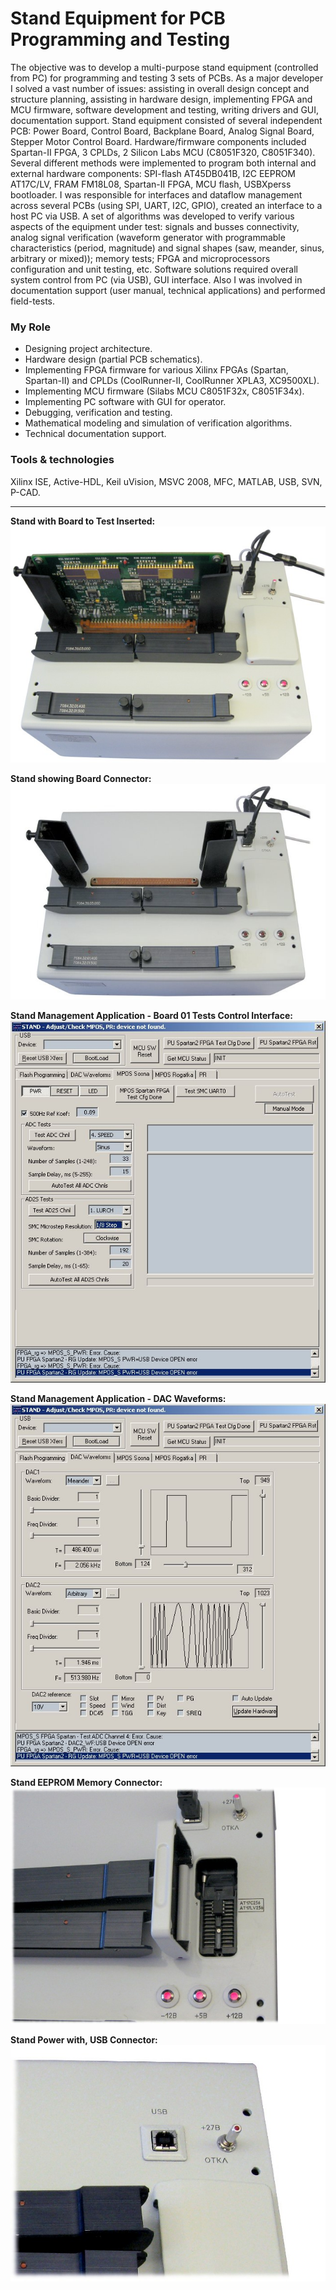 # Stand Equipment for PCB Programming and Testing
The objective was to develop a multi-purpose stand equipment (controlled from PC) for programming and testing 3 sets of PCBs. As a major developer I solved a vast number of issues: assisting in overall design concept and structure planning, assisting in hardware design, implementing FPGA and MCU firmware, software development and testing, writing drivers and GUI, documentation support. Stand equipment consisted of several independent PCB: Power Board, Control Board, Backplane Board, Analog Signal Board, Stepper Motor Control Board. Hardware/firmware components included Spartan-II FPGA, 3 CPLDs, 2 Silicon Labs MCU (C8051F320, C8051F340). Several different methods were implemented to program both internal and external hardware components: SPI-flash AT45DB041B, I2C EEPROM AT17C/LV, FRAM FM18L08, Spartan-II FPGA, MCU flash, USBXperss bootloader. I was responsible for interfaces and dataflow management across several PCBs (using SPI, UART, I2C, GPIO), created an interface to a host PC via USB. A set of algorithms was developed to verify various aspects of the equipment under test: signals and busses connectivity, analog signal verification (waveform generator with programmable characteristics (period, magnitude) and signal shapes (saw, meander, sinus, arbitrary or mixed)); memory tests; FPGA and microprocessors configuration and unit testing, etc. Software solutions required overall system control from PC (via USB), GUI interface. Also I was involved in documentation support (user manual, technical applications) and performed field-tests.

### My Role
-	Designing project architecture.
-	Hardware design (partial PCB schematics).
-	Implementing FPGA firmware for various Xilinx FPGAs (Spartan, Spartan-II) and CPLDs (CoolRunner-II, CoolRunner XPLA3, XC9500XL).
-	Implementing MCU firmware (Silabs MCU C8051F32x, C8051F34x).
-	Implementing PC software with GUI for operator.
-	Debugging, verification and testing.
-	Mathematical modeling and simulation of verification algorithms.
-	Technical documentation support.

### Tools & technologies
Xilinx ISE, Active-HDL, Keil uVision, MSVC 2008, MFC, MATLAB, USB, SVN, P-CAD.

<hr>

**Stand with Board to Test Inserted:**
<img alt="Stand with Board to Test Inserted" src="0Stand with Board to Test Inserted.jpg">

**Stand showing Board Connector:**
<img alt="Stand showing Board Connector" src="1Stand showing Board Connector.jpg">

**Stand Management Application - Board 01 Tests Control Interface:**
<img alt="Stand Management Application - Board 01 Tests Control Interface" src="2Stand Management Application - Board 01 Tests Control Interface.jpg">

**Stand Management Application - DAC Waveforms:**
<img alt="Stand Management Application - DAC Waveforms" src="3Stand Management Application - DAC Waveforms.jpg">

**Stand EEPROM Memory Connector:**
<img alt="Stand EEPROM Memory Connector" src="4Stand EEPROM Memory Connector.jpg">

**Stand Power with, USB Connector:**
<img alt="Stand Power with, USB Connector" src="5Stand Power with, USB Connector.jpg">
